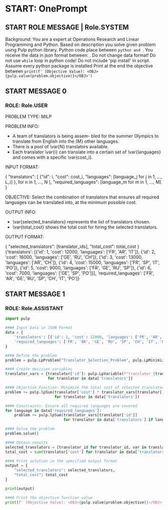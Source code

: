 # START: OnePrompt 
## START ROLE MESSAGE | Role.SYSTEM 
Background: You are a expert at Operations Research and Linear Programming and Python. Based on description you solve given problem using Pulp python library. Python code place between ```python and ```. You receive the data in json format between: <DATA></DATA>. Do not change data format! Do not use `while` loop in python code! Do not include 'pip install' in script. Assume every python package is installed Print at the end the objective between <OBJ></OBJ> `print(f' (Objective Value): <OBJ>{pulp.value(problem.objective)}</OBJ>')`  
## START MESSAGE 0 
### ROLE: Role.USER
<DESCRIPTION>
PROBLEM TYPE: MILP

PROBLEM INFO:

- A team of translators is being assem- bled for the summer Olympics to translate from English into the \{M} other languages.
- There is a pool of \var{N} translators available.
- Each translator \var{i} can translate into a certain set of \var{languages} and comes with a specific \var{cost_i}.

INPUT FORMAT: 

{
"translators": [
        {"id": i, 
         "cost": cost_i,
         "languages": [language_j for j in 1, ..., L_i]
        },
        for n in 1, ..., N
    ],
    "required_languages": [language_m for m in 1, ..., M]
}

OBJECTIVE: Select the combination of translators that ensures all required languages can be translated into, at the minimum possible cost.

OUTPUT INFO:

- \var{selected_translators} represents the list of translators chosen.
- \var{total_cost} shows the total cost for hiring the selected translators.

OUTPUT FORMAT:

{
    "selected_translators": [translator_ids],
    "total_cost": total_cost
}
</DESCRIPTION>
<DATA>
{'translators': [{'id': 1, 'cost': 12000, 'languages': ['FR', 'AR', 'IT']}, {'id': 2, 'cost': 16000, 'languages': ['GE', 'RU', 'CH']}, {'id': 3, 'cost': 13000, 'languages': ['AR', 'CH']}, {'id': 4, 'cost': 15000, 'languages': ['FR', 'SP', 'IT', 'PO']}, {'id': 5, 'cost': 9000, 'languages': ['FR', 'GE', 'RU', 'SP']}, {'id': 6, 'cost': 7000, 'languages': ['GE', 'SP', 'PO']}], 'required_languages': ['FR', 'AR', 'GE', 'RU', 'SP', 'CH', 'IT', 'PO']}</DATA>


## START MESSAGE 1 
### ROLE: Role.ASSISTANT
```python
import pulp

#### Input Data in JSON Format
data = {
    'translators': [{'id': 1, 'cost': 12000, 'languages': ['FR', 'AR', 'IT']}, {'id': 2, 'cost': 16000, 'languages': ['GE', 'RU', 'CH']}, {'id': 3, 'cost': 13000, 'languages': ['AR', 'CH']}, {'id': 4, 'cost': 15000, 'languages': ['FR', 'SP', 'IT', 'PO']}, {'id': 5, 'cost': 9000, 'languages': ['FR', 'GE', 'RU', 'SP']}, {'id': 6, 'cost': 7000, 'languages': ['GE', 'SP', 'PO']}], 
    'required_languages': ['FR', 'AR', 'GE', 'RU', 'SP', 'CH', 'IT', 'PO']
}

#### Define the problem
problem = pulp.LpProblem("Translator_Selection_Problem", pulp.LpMinimize)

#### Create decision variables
translator_vars = {translator['id']: pulp.LpVariable(f"translator_{translator['id']}", cat='Binary')
                   for translator in data['translators']}

#### Objective Function: Minimize the total cost of selected translators
problem += pulp.lpSum(translator['cost'] * translator_vars[translator['id']]
                      for translator in data['translators'])

#### Constraints: Ensure all required languages are covered
for language in data['required_languages']:
    problem += pulp.lpSum(translator_vars[translator['id']]
                          for translator in data['translators'] if language in translator['languages']) >= 1

#### Solve the problem
problem.solve()

#### Obtain results
selected_translators = [translator_id for translator_id, var in translator_vars.items() if pulp.value(var) == 1]
total_cost = sum(translator['cost'] for translator in data['translators'] if translator['id'] in selected_translators)

#### Print solution in the specified output format
output = {
    "selected_translators": selected_translators,
    "total_cost": total_cost
}

print(output)

#### Print the objective function value
print(f' (Objective Value): <OBJ>{pulp.value(problem.objective)}</OBJ>')
```

